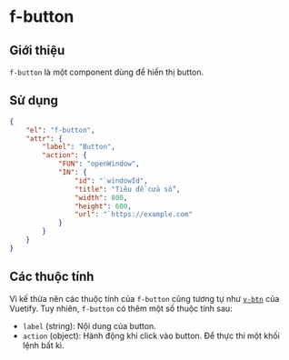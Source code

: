 # f-button

## Giới thiệu

`f-button` là một component dùng để hiển thị button.

## Sử dụng

```JSON
{
    "el": "f-button",
    "attr": {
        "label": "Button",
        "action": {
            "FUN": "openWindow",
            "IN": {
                "id": "`windowId",
                "title": "Tiêu đề cửa sổ",
                "width": 800,
                "height": 600,
                "url": "`https://example.com"
            }
        }
    }
}
```

## Các thuộc tính

Vì kế thừa nên các thuộc tính của `f-button` cũng tương tự như [`v-btn`](https://v2.vuetifyjs.com/en/api/v-btn) của Vuetify. Tuy nhiên, `f-button` có thêm một số thuộc tính sau:

- `label` (string): Nội dung của button.
- `action` (object): Hành động khi click vào button. Để thực thi một khối lệnh bất kì.
